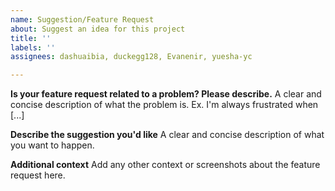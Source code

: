 ```yaml
---
name: Suggestion/Feature Request
about: Suggest an idea for this project
title: ''
labels: ''
assignees: dashuaibia, duckegg128, Evanenir, yuesha-yc

---
```


**Is your feature request related to a problem? Please describe.**
A clear and concise description of what the problem is. Ex. I'm always frustrated when [...]

**Describe the suggestion you'd like**
A clear and concise description of what you want to happen.

**Additional context**
Add any other context or screenshots about the feature request here.

